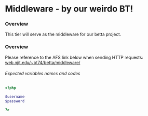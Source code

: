 # Middleware - by our weirdo BT!

### Overview
This tier will serve as the middleware for our betta project. 

### Overview
Please reference to the AFS link below when sending HTTP requests:
[web.njit.edu/~bt74/betta/middleware/](#https://web.njit.edu/~bt74/betta/middleware/) 

###### Expected variables names and codes
```php
<?php 

$username
$password

?>
```